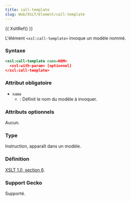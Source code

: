 ```yaml
---
title: call-template
slug: Web/XSLT/Element/call-template
---
```


{{ XsltRef() }}

L'élément `<xsl:call-template>` invoque un modèle nommé.

### Syntaxe

```xml
<xsl:call-template name=NOM>
  <xsl:with-param> [optionnel]
</xsl:call-template>
```

### Attribut obligatoire

- `name`
  - : Définit le nom du modèle à invoquer.

### Attributs optionnels

Aucun.

### Type

Instruction, apparaît dans un modèle.

### Définition

[XSLT 1.0, section 6](http://www.w3.org/TR/xslt#named-templates).

### Support Gecko

Supporté.
